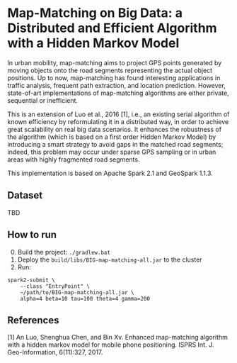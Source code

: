 # Map-Matching on Big Data: a Distributed and Efficient Algorithm with a Hidden Markov Model

In urban mobility, map-matching aims to project GPS points generated by moving objects onto the road segments representing the actual object positions. Up to now, map-matching has found interesting applications in traffic analysis, frequent path extraction, and location prediction. However, state-of-art implementations of map-matching algorithms are either private, sequential or inefficient. 

This is an extension of Luo et al., 2016 [1], i.e., an existing serial algorithm of known efficiency by reformulating it in a distributed way, in order to achieve great scalability on real big data scenarios. It enhances the robustness of the algorithm (which is based on a first order Hidden Markov Model) by introducing a smart strategy to avoid gaps in the matched road segments; indeed, this problem may occur under sparse GPS sampling or in urban areas with highly fragmented road segments. 

This implementation is based on Apache Spark 2.1 and GeoSpark 1.1.3.

## Dataset

TBD

## How to run

0. Build the project: `./gradlew.bat`
1. Deploy the `build/libs/BIG-map-matching-all.jar` to the cluster
2. Run: 
```
spark2-submit \
    --class "EntryPoint" \
    ~/path/to/BIG-map-matching-all.jar \
    alpha=4 beta=10 tau=100 theta=4 gamma=200
```

## References 

[1] An Luo, Shenghua Chen, and Bin Xv. Enhanced map-matching algorithm with a hidden markov model for mobile phone positioning. ISPRS Int. J. Geo-Information, 6(11):327, 2017.

